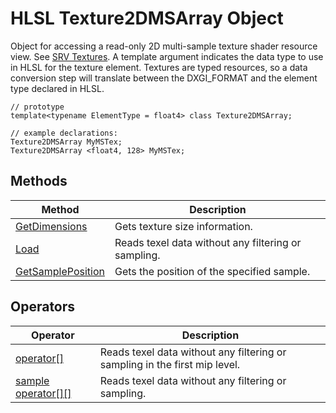 # HLSL Texture2DMSArray Object

Object for accessing a read-only 2D multi-sample texture shader resource view.  See [SRV Textures](hlsl-resource-objects.md#srv-textures).
A template argument indicates the data type to use in HLSL for the texture element.
Textures are typed resources, so a data conversion step will translate between the DXGI_FORMAT and the element type declared in HLSL.

```HLSL
// prototype
template<typename ElementType = float4> class Texture2DMSArray;

// example declarations:
Texture2DMSArray MyMSTex;
Texture2DMSArray <float4, 128> MyMSTex;
```

## Methods

| Method | Description |
| - | - |
| [GetDimensions](hlsl-method-getDimensions.md) | Gets texture size information. |
| [Load](hlsl-method-load.md) | Reads texel data without any filtering or sampling. |
| [GetSamplePosition](hlsl-method-getSamplePosition.md) | Gets the position of the specified sample. |

## Operators

| Operator | Description |
| - | - |
| [operator\[\]](hlsl-operator) | Reads texel data without any filtering or sampling in the first mip level. |
| [sample operator\[\]\[\]](hlsl-operator-sample.md) | Reads texel data without any filtering or sampling. |